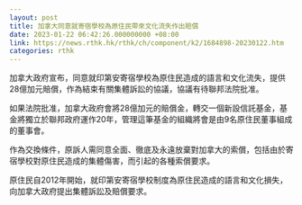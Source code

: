 ```yaml
---
layout: post
title: 加拿大同意就寄宿學校為原住民帶來文化流失作出賠償
date: 2023-01-22 06:42:26.000000000 +08:00
link: https://news.rthk.hk/rthk/ch/component/k2/1684898-20230122.htm
categories: rthk
---
```


加拿大政府宣布，同意就印第安寄宿學校為原住民造成的語言和文化流失，提供28億加元賠償，作為結束有關集體訴訟的協議，協議有待聯邦法院批准。

如果法院批准，加拿大政府會將28億加元的賠償金，轉交一個新設信託基金，基金將獨立於聯邦政府運作20年，管理這筆基金的組織將會是由9名原住民董事組成的董事會。

作為交換條件，原訴人需同意全面、徹底及永遠放棄對加拿大的索償，包括由於寄宿學校對原住民造成的集體傷害，而引起的各種索償要求。

原住民自2012年開始，就印第安寄宿學校制度為原住民造成的語言和文化損失，向加拿大政府提出集體訴訟及賠償要求。

